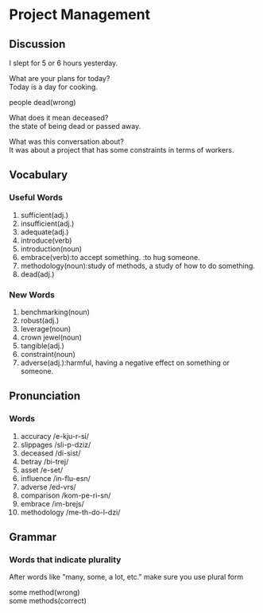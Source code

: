 # Project Management
## Discussion
I slept for 5 or 6 hours yesterday.  

What are your plans for today?  
Today is a day for cooking.  

people dead(wrong)

What does it mean deceased?  
the state of being dead or passed away.

What was this conversation about?  
It was about a project that has some constraints in terms of workers.  


## Vocabulary
### Useful Words
1. sufficient(adj.)
1. insufficient(adj.)
1. adequate(adj.)
1. introduce(verb)
1. introduction(noun)
1. embrace(verb):to accept something. :to hug someone.
1. methodology(noun):study of methods, a study of how to do something.
1. dead(adj.)

### New Words
1. benchmarking(noun)
1. robust(adj.)
1. leverage(noun)
1. crown jewel(noun)
1. tangible(adj.)
1. constraint(noun)
1. adverse(adj.):harmful, having a negative effect on something or someone.

## Pronunciation
### Words
1. accuracy /e-kju-r-si/
1. slippages /sli-p-dziz/
1. deceased /di-sist/
1. betray /bi-trej/
1. asset /e-set/
1. influence /in-flu-esn/
1. adverse /ed-vrs/
1. comparison /kom-pe-ri-sn/
1. embrace /im-brejs/
1. methodology /me-th-do-l-dzi/

## Grammar
### Words that indicate plurality
After words like "many, some, a lot, etc." make sure you use plural form

some method(wrong)  
some methods(correct)  
